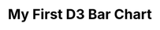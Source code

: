 ---
layout: post
title: My First D3 Bar Chart
excerpt: A few tips and tricks for creating your first D3 bar chart
featured:  
background: 
shorturl: 
tags: [[ ]]
css:
javascript: 
---
